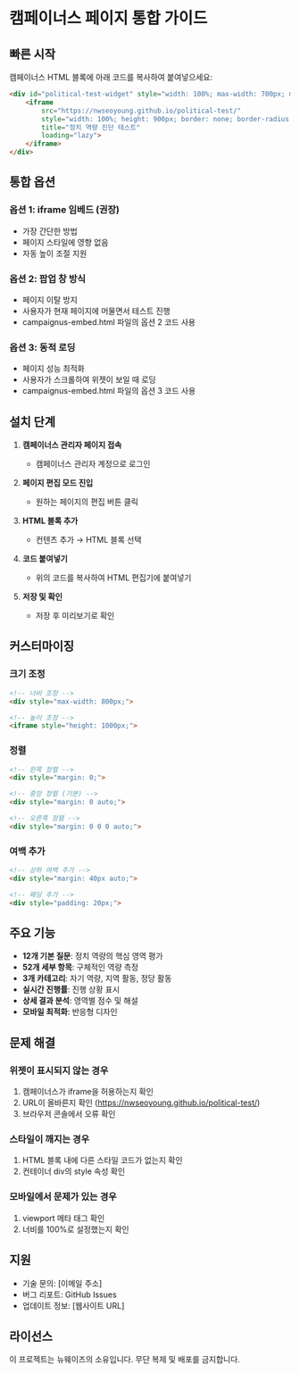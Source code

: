 # 캠페이너스 페이지 통합 가이드

## 빠른 시작

캠페이너스 HTML 블록에 아래 코드를 복사하여 붙여넣으세요:

```html
<div id="political-test-widget" style="width: 100%; max-width: 700px; margin: 0 auto;">
    <iframe 
        src="https://nwseoyoung.github.io/political-test/" 
        style="width: 100%; height: 900px; border: none; border-radius: 12px;"
        title="정치 역량 진단 테스트"
        loading="lazy">
    </iframe>
</div>
```

## 통합 옵션

### 옵션 1: iframe 임베드 (권장)
- 가장 간단한 방법
- 페이지 스타일에 영향 없음
- 자동 높이 조절 지원

### 옵션 2: 팝업 창 방식
- 페이지 이탈 방지
- 사용자가 현재 페이지에 머물면서 테스트 진행
- campaignus-embed.html 파일의 옵션 2 코드 사용

### 옵션 3: 동적 로딩
- 페이지 성능 최적화
- 사용자가 스크롤하여 위젯이 보일 때 로딩
- campaignus-embed.html 파일의 옵션 3 코드 사용

## 설치 단계

1. **캠페이너스 관리자 페이지 접속**
   - 캠페이너스 관리자 계정으로 로그인

2. **페이지 편집 모드 진입**
   - 원하는 페이지의 편집 버튼 클릭

3. **HTML 블록 추가**
   - 컨텐츠 추가 → HTML 블록 선택

4. **코드 붙여넣기**
   - 위의 코드를 복사하여 HTML 편집기에 붙여넣기

5. **저장 및 확인**
   - 저장 후 미리보기로 확인

## 커스터마이징

### 크기 조정
```html
<!-- 너비 조정 -->
<div style="max-width: 800px;">

<!-- 높이 조정 -->
<iframe style="height: 1000px;">
```

### 정렬
```html
<!-- 왼쪽 정렬 -->
<div style="margin: 0;">

<!-- 중앙 정렬 (기본) -->
<div style="margin: 0 auto;">

<!-- 오른쪽 정렬 -->
<div style="margin: 0 0 0 auto;">
```

### 여백 추가
```html
<!-- 상하 여백 추가 -->
<div style="margin: 40px auto;">

<!-- 패딩 추가 -->
<div style="padding: 20px;">
```

## 주요 기능

- **12개 기본 질문**: 정치 역량의 핵심 영역 평가
- **52개 세부 항목**: 구체적인 역량 측정
- **3개 카테고리**: 자기 역량, 지역 활동, 정당 활동
- **실시간 진행률**: 진행 상황 표시
- **상세 결과 분석**: 영역별 점수 및 해설
- **모바일 최적화**: 반응형 디자인

## 문제 해결

### 위젯이 표시되지 않는 경우
1. 캠페이너스가 iframe을 허용하는지 확인
2. URL이 올바른지 확인 (https://nwseoyoung.github.io/political-test/)
3. 브라우저 콘솔에서 오류 확인

### 스타일이 깨지는 경우
1. HTML 블록 내에 다른 스타일 코드가 없는지 확인
2. 컨테이너 div의 style 속성 확인

### 모바일에서 문제가 있는 경우
1. viewport 메타 태그 확인
2. 너비를 100%로 설정했는지 확인

## 지원

- 기술 문의: [이메일 주소]
- 버그 리포트: GitHub Issues
- 업데이트 정보: [웹사이트 URL]

## 라이선스

이 프로젝트는 뉴웨이즈의 소유입니다. 무단 복제 및 배포를 금지합니다.